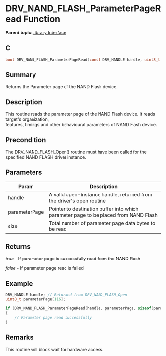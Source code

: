 # DRV\_NAND\_FLASH\_ParameterPageRead Function

**Parent topic:**[Library Interface](GUID-B826AB75-F4E4-4A5B-8189-23C99CCF9936.md)

## C

```c
bool DRV_NAND_FLASH_ParameterPageRead(const DRV_HANDLE handle, uint8_t *parameterPage, uint32_t size);
```

## Summary

Returns the Parameter page of the NAND Flash device.

## Description

This routine reads the parameter page of the NAND Flash device. It reads target's organization,<br />features, timings and other behavioural parameters of NAND Flash device.

## Precondition

The DRV\_NAND\_FLASH\_Open\(\) routine must have been called for the specified NAND FLASH driver instance.

## Parameters

|Param|Description|
|-----|-----------|
|handle|A valid open-instance handle, returned from the driver's open routine|
|parameterPage|Pointer to destination buffer into which parameter page to be placed from NAND Flash|
|size|Total number of parameter page data bytes to be read|

## Returns

*true* - If parameter page is successfully read from the NAND Flash

*false* - If parameter page read is failed

## Example

```c
DRV_HANDLE handle; // Returned from DRV_NAND_FLASH_Open
uint8_t parameterPage[116];

if (DRV_NAND_FLASH_ParameterPageRead(handle, parameterPage, sizeof(parameterPage)))
{
    // Parameter page read successfully
}
```

## Remarks

This routine will block wait for hardware access.

